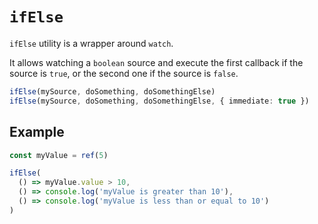 # `ifElse`

`ifElse` utility is a wrapper around `watch`.

It allows watching a `boolean` source and execute the first callback if the source is `true`, or the second one if the
source is `false`.

```ts
ifElse(mySource, doSomething, doSomethingElse)
ifElse(mySource, doSomething, doSomethingElse, { immediate: true })
```

## Example

```ts
const myValue = ref(5)

ifElse(
  () => myValue.value > 10,
  () => console.log('myValue is greater than 10'),
  () => console.log('myValue is less than or equal to 10')
)
```
